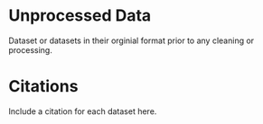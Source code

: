 # Unprocessed Data

Dataset or datasets in their orginial format prior to any cleaning or processing. 

# Citations

Include a citation for each dataset here. 
